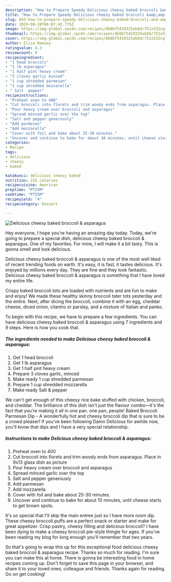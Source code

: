 ```yaml
---
description: "How to Prepare Speedy Delicious cheesy baked broccoli &amp;amp; asparagus"
title: "How to Prepare Speedy Delicious cheesy baked broccoli &amp;amp; asparagus"
slug: 843-how-to-prepare-speedy-delicious-cheesy-baked-broccoli-and-amp-asparagus
date: 2020-08-28T06:07:43.775Z
image: https://img-global.cpcdn.com/recipes/db0bf5419325eb8d/751x532cq70/delicious-cheesy-baked-broccoli-asparagus-recipe-main-photo.jpg
thumbnail: https://img-global.cpcdn.com/recipes/db0bf5419325eb8d/751x532cq70/delicious-cheesy-baked-broccoli-asparagus-recipe-main-photo.jpg
cover: https://img-global.cpcdn.com/recipes/db0bf5419325eb8d/751x532cq70/delicious-cheesy-baked-broccoli-asparagus-recipe-main-photo.jpg
author: Eliza Ramsey
ratingvalue: 4.3
reviewcount: 9
recipeingredient:
- "1 head broccoli"
- "1 lb asparagus"
- "1 half pint heavy cream"
- "3 cloves garlic minced"
- "1 cup shredded parmesan"
- "1 cup shredded mozzarella"
- " Salt  pepper"
recipeinstructions:
- "Preheat oven to 400"
- "Cut broccoli into florets and trim woody ends from asparagus. Place in 9x13 glass dish as picture"
- "Pour heavy cream over broccoli and asparagus"
- "Spread minced garlic over the top"
- "Salt and pepper generously"
- "Add parmesan"
- "Add mozzarella"
- "Cover with foil and bake about 25-30 minutes."
- "Uncover and continue to bake for about 10 minutes, until cheese starts to get brown spots."
categories:
- Recipe
tags:
- delicious
- cheesy
- baked

katakunci: delicious cheesy baked 
nutrition: 215 calories
recipecuisine: American
preptime: "PT25M"
cooktime: "PT55M"
recipeyield: "4"
recipecategory: Dessert

---
```



![Delicious cheesy baked broccoli &amp; asparagus](https://img-global.cpcdn.com/recipes/db0bf5419325eb8d/751x532cq70/delicious-cheesy-baked-broccoli-asparagus-recipe-main-photo.jpg)

Hey everyone, I hope you're having an amazing day today. Today, we're going to prepare a special dish, delicious cheesy baked broccoli &amp; asparagus. One of my favorites. For mine, I will make it a bit tasty. This is gonna smell and look delicious.

Delicious cheesy baked broccoli &amp; asparagus is one of the most well liked of recent trending foods on earth. It's easy, it is fast, it tastes delicious. It's enjoyed by millions every day. They are fine and they look fantastic. Delicious cheesy baked broccoli &amp; asparagus is something that I have loved my entire life.

Crispy baked broccoli tots are loaded with nutrients and are fun to make and enjoy! We made these healthy skinny broccoli tater tots yesterday and the entire. Next, after dicing the broccoli, combine it with an egg, cheddar cheese, diced onion, cilantro or parsley, and a mixture of Italian and panko.


To begin with this recipe, we have to prepare a few ingredients. You can have delicious cheesy baked broccoli &amp; asparagus using 7 ingredients and 9 steps. Here is how you cook that.

<!--inarticleads1-->

##### The ingredients needed to make Delicious cheesy baked broccoli &amp; asparagus:

1. Get 1 head broccoli
1. Get 1 lb asparagus
1. Get 1 half pint heavy cream
1. Prepare 3 cloves garlic, minced
1. Make ready 1 cup shredded parmesan
1. Prepare 1 cup shredded mozzarella
1. Make ready  Salt &amp; pepper


We can&#39;t get enough of this cheesy rice bake stuffed with chicken, broccoli, and cheddar. The brilliance of this dish isn&#39;t just the flavour combo—it&#39;s the fact that you&#39;re making it all in one pan. one pan, people! Baked Broccoli Parmesan Dip - A wonderfully hot and cheesy broccoli dip that is sure to be a crowd pleaser! If you&#39;ve been following Damn Delicious for awhile now, you&#39;ll know that dips and I have a very special relationship. 

<!--inarticleads2-->

##### Instructions to make Delicious cheesy baked broccoli &amp; asparagus:

1. Preheat oven to 400
1. Cut broccoli into florets and trim woody ends from asparagus. Place in 9x13 glass dish as picture
1. Pour heavy cream over broccoli and asparagus
1. Spread minced garlic over the top
1. Salt and pepper generously
1. Add parmesan
1. Add mozzarella
1. Cover with foil and bake about 25-30 minutes.
1. Uncover and continue to bake for about 10 minutes, until cheese starts to get brown spots.


It&#39;s so special that I&#39;ll skip the main entree just so I have more room dip. These cheesy broccoli puffs are a perfect snack or starter and make for great appetizer. Crisp pastry, cheesy filling and delicious broccoli? I have been dying to make a cheesy broccoli pie-style thingie for ages. If you&#39;ve been reading my blog for long enough you&#39;ll remember that two years. 

So that's going to wrap this up for this exceptional food delicious cheesy baked broccoli &amp; asparagus recipe. Thanks so much for reading. I'm sure you can make this at home. There is gonna be interesting food in home recipes coming up. Don't forget to save this page in your browser, and share it to your loved ones, colleague and friends. Thanks again for reading. Go on get cooking!
